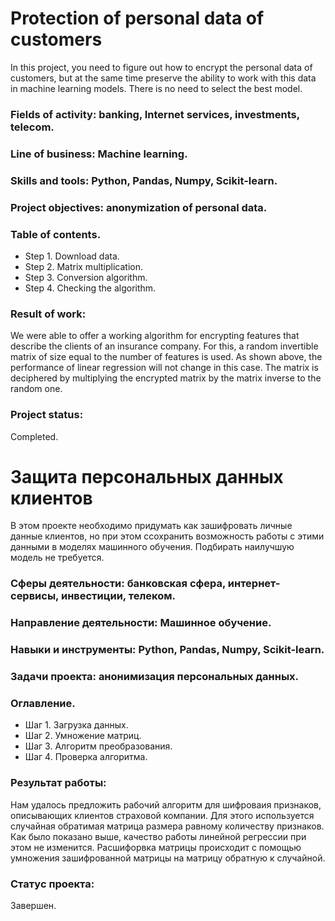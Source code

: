 # Protection of personal data of customers

In this project, you need to figure out how to encrypt the personal data of customers, but at the same time preserve the ability to work with this data in machine learning models.
There is no need to select the best model.

### Fields of activity: banking, Internet services, investments, telecom.
### Line of business: Machine learning.
### Skills and tools: Python, Pandas, Numpy, Scikit-learn.
### Project objectives: anonymization of personal data.

### Table of contents.
- Step 1. Download data.
- Step 2. Matrix multiplication.
- Step 3. Conversion algorithm.
- Step 4. Checking the algorithm.

### Result of work:
We were able to offer a working algorithm for encrypting features that describe the clients of an insurance company. For this, a random invertible matrix of size equal to the number of features is used. As shown above, the performance of linear regression will not change in this case. The matrix is ​​deciphered by multiplying the encrypted matrix by the matrix inverse to the random one.

### Project status:
Completed.

# Защита персональных данных клиентов

В этом проекте необходимо придумать как зашифровать личные данные клиентов, но при этом ссохранить возможность работы с этими данными в моделях машинного обучения. 
Подбирать наилучшую модель не требуется.

### Сферы деятельности: банковская сфера, интернет-сервисы, инвестиции, телеком.
### Направление деятельности: Машинное обучение.
### Навыки и инструменты: Python, Pandas, Numpy, Scikit-learn.
### Задачи проекта: анонимизация персональных данных.

### Оглавление.
- Шаг 1. Загрузка данных.
- Шаг 2. Умножение матриц.
- Шаг 3. Алгоритм преобразования.
- Шаг 4. Проверка алгоритма.

### Результат работы:
Нам удалось предложить рабочий алгоритм для шифроваия признаков, описывающих клиентов страховой компании. Для этого используется случайная обратимая матрица размера равному количеству признаков. Как было показано выше, качество работы линейной регрессии при этом не изменится. Расшифорвка матрицы происходит с помощью умножения зашифрованной матрицы на матрицу обратную к случайной.

### Статус проекта:
Завершен.
